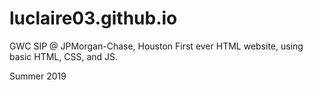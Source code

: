 # luclaire03.github.io

GWC SIP @ JPMorgan-Chase, Houston 
First ever HTML website, using basic HTML, CSS, and JS.

Summer 2019
